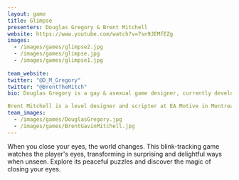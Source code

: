 ```yaml
---
layout: game
title: Glimpse
presenters: Douglas Gregory & Brent Mitchell
website: https://www.youtube.com/watch?v=7sn9JEMfEZg
images:
  - /images/games/glimpse2.jpg
  - /images/games/glimpse.jpg
  - /images/games/glimpse1.jpg
  
team_website: 
twitter: "@D_M_Gregory"
twitter: "@BrentTheMitch"
bio: Douglas Gregory is a gay & asexual game designer, currently developing games at Ubisoft Toronto. Douglas is an avid GameDev.StackExchange contributor and enthusiastic fan of game jams -- like Toronto's annual TOJam, where his games including Glimpse and domino-battler Last One Standing took shape.

Brent Mitchell is a level designer and scripter at EA Motive in Montreal.
team_images:
  - /images/games/DouglasGregory.jpg
  - /images/games/BrentGavinMitchell.jpg
---
```

When you close your eyes, the world changes. This blink-tracking game watches the player's eyes, transforming in surprising and delightful ways when unseen. Explore its peaceful puzzles and discover the magic of closing your eyes.
